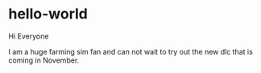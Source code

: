 # hello-world

Hi Everyone 

I am a huge farming sim fan and can not wait to try out the new dlc that is coming in November.
